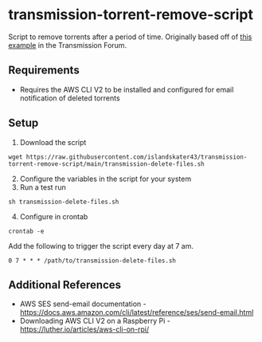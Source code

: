 # transmission-torrent-remove-script
Script to remove torrents after a period of time. Originally based off of [this example](https://forum.transmissionbt.com/viewtopic.php?t=13427) in the Transmission Forum.

## Requirements
* Requires the AWS CLI V2 to be installed and configured for email notification of deleted torrents

## Setup
1. Download the script
```
wget https://raw.githubusercontent.com/islandskater43/transmission-torrent-remove-script/main/transmission-delete-files.sh
```
2. Configure the variables in the script for your system
3. Run a test run
```
sh transmission-delete-files.sh
```
4. Configure in crontab
```
crontab -e
```
Add the following to trigger the script every day at 7 am.
```
0 7 * * * /path/to/transmission-delete-files.sh
```

## Additional References
* AWS SES send-email documentation - https://docs.aws.amazon.com/cli/latest/reference/ses/send-email.html
* Downloading AWS CLI V2 on a Raspberry Pi - https://luther.io/articles/aws-cli-on-rpi/